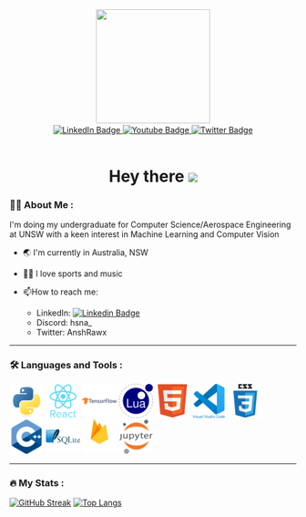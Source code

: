 <div id="header" align="center">
  <img src="https://media.giphy.com/media/v1.Y2lkPTc5MGI3NjExMmV3MThldGlkMG5qb3F0aGhpazg1cGVqdjBwaDBqdHdoanU5cWsyNyZlcD12MV9pbnRlcm5hbF9naWZfYnlfaWQmY3Q9Zw/D8HLAWDFmPauTi5QV7/giphy.gif" height=200 width=200 border-radius=50>
  
  <div id="badges">
  <a href="https://www.linkedin.com/in/ansh-rawat-2b5736256/">
    <img src="https://img.shields.io/badge/LinkedIn-blue?style=for-the-badge&logo=linkedin&logoColor=white" alt="LinkedIn Badge"/>
  </a>
  <a href="https://www.youtube.com/channel/UCih5OBmYNAC6E-qL-BuFxkw">
    <img src="https://img.shields.io/badge/YouTube-red?style=for-the-badge&logo=youtube&logoColor=white" alt="Youtube Badge"/>
  </a>
  <a href="https://twitter.com/AnshRawx">
    <img src="https://img.shields.io/badge/Twitter-blue?style=for-the-badge&logo=twitter&logoColor=white" alt="Twitter Badge"/>
  </a>
</div>

<img src="https://komarev.com/ghpvc/?username=Anshxy&style=flat-square&color=blue" alt=""/>

<h1>
  Hey there
  <img src="https://media.giphy.com/media/hvRJCLFzcasrR4ia7z/giphy.gif" width="30px"/>
</h1>

</div>

### :man_technologist: About Me :

I'm doing my undergraduate for Computer Science/Aerospace Engineering at UNSW with a keen interest in Machine Learning and Computer Vision

- 🌏 I'm currently in Australia, NSW
- 🏉🎵 I love sports and music
- 📫How to reach me:
  
  - LinkedIn: [![Linkedin Badge](https://img.shields.io/badge/LinkedIn-blue?style=flat&logo=Linkedin&logoColor=white)](https://www.linkedin.com/in/ansh-rawat-2b5736256/)
  - Discord: hsna_
  - Twitter: AnshRawx

---

### 🛠️ Languages and Tools :

<div>
  <img src="https://github.com/devicons/devicon/blob/master/icons/python/python-original.svg" title="Python" alt="Python" width="60" height="60"/>
  <img src="https://github.com/devicons/devicon/blob/master/icons/react/react-original-wordmark.svg" title="React" alt="React" width="60" height="60"/>
  <img src="https://github.com/devicons/devicon/blob/master/icons/tensorflow/tensorflow-original-wordmark.svg" title="Tensorflow" alt="Tensorflow" width="60" height="60"/>
  <img src="https://github.com/devicons/devicon/blob/master/icons/lua/lua-original.svg" title="Lua" alt="Lua" width="60" height="60"/>
  <img src="https://github.com/devicons/devicon/blob/master/icons/html5/html5-original.svg" title="HTML5" alt="HTML5" width="60" height="60"/>
  <img src="https://github.com/devicons/devicon/blob/master/icons/vscode/vscode-original-wordmark.svg" title="VS Code" alt="VS Code" width="60" height="60"/>
  <img src="https://github.com/devicons/devicon/blob/master/icons/css3/css3-original-wordmark.svg" title="CSS3" alt="CSS3" width="60" height="60"/>
  <img src="https://github.com/devicons/devicon/blob/master/icons/cplusplus/cplusplus-original.svg" title="C++" alt="C++" width="60" height="60"/>
  <img src="https://github.com/devicons/devicon/blob/master/icons/sqlite/sqlite-original-wordmark.svg" title="SQLite" alt="SQLite" width="60" height="60"/>
  <img src="https://github.com/devicons/devicon/blob/master/icons/firebase/firebase-original-wordmark.svg" title="Firebase" alt="Firebase" width="60" height="60"/>
  <img src="https://github.com/devicons/devicon/blob/master/icons/jupyter/jupyter-original-wordmark.svg" title="Jupyter" alt="Jupyter" width="60" height="60"/>


</div>

--- 

### :fire: My Stats : 

[![GitHub Streak](http://github-readme-streak-stats.herokuapp.com?user=Anshxy&theme=dark&background=000000)](https://git.io/streak-stats)
[![Top Langs](https://github-readme-stats.vercel.app/api/top-langs/?username=Anshxy&layout=compact&theme=vision-friendly-dark)](https://github.com/anuraghazra/github-readme-stats)



